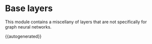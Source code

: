 # Base layers

This module contains a miscellany of layers that are not specifically for graph neural networks. 

{{autogenerated}}